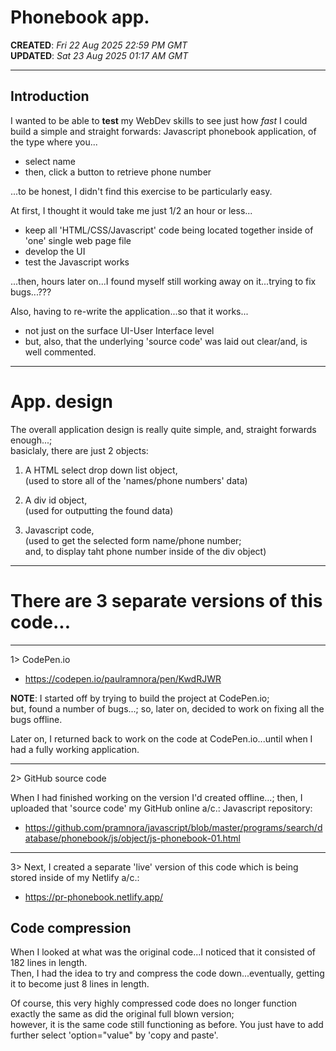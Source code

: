 # Phonebook app.

**CREATED**: *Fri 22 Aug 2025 22:59 PM GMT*  
**UPDATED**: *Sat 23 Aug 2025 01:17 AM GMT*  

-----

## Introduction

I wanted to be able to **test** my WebDev skills to see just how *fast* I could build a simple and straight forwards: Javascript phonebook application, of the type where you...  

- select name  
- then, click a button to retrieve phone number  

...to be honest, I didn't find this exercise to be particularly easy.  

At first, I thought it would take me just 1/2 an hour or less...  

- keep all 'HTML/CSS/Javascript' code being located together inside of 'one' single web page file    
- develop the UI    
- test the Javascript works  

...then, hours later on...I found myself still working away on it...trying to fix bugs...???    

Also, having to re-write the application...so that it works...  

- not just on the surface UI-User Interface level  
- but, also, that the underlying 'source code' was laid out clear/and, is well commented.  
 

-----

# App. design  
 
The overall application design is really quite simple, and, straight forwards enough...;    
basiclaly, there are just 2 objects:  

1. A HTML select drop down list object,    
   (used to store all of the 'names/phone numbers' data)    
       
2. A div id object,  
   (used for outputting the found data)  

3. Javascript code,    
   (used to get the selected form name/phone number;  
   and, to display taht phone number inside of the div object)  

-----

# There are 3 separate versions of this code...

-----

1> CodePen.io

- https://codepen.io/paulramnora/pen/KwdRJWR

**NOTE**: I started off by trying to build the project at CodePen.io;   
but, found a number of bugs...; so, later on, decided to work on fixing all the bugs offline. 

Later on, I returned back to work on the code at CodePen.io...until when I had a fully working application.  

-----

2> GitHub source code  

When I had finished working on the version I'd created offline...; 
then, I uploaded that 'source code' my GitHub online a/c.: Javascript repository:

- [https://github.com/pramnora/javascript/blob/master/programs/search/database/phonebook/js/object/js-phonebook-01.html
](https://github.com/pramnora/javascript/blob/master/programs/search/database/phonebook/html/select/js-phonebook-app-a.html)

-----

3> Next, I created a separate 'live' version of this code which is being stored inside of my Netlify a/c.:

- https://pr-phonebook.netlify.app/
  
  
## Code compression

When I looked at what was the original code...I noticed that it consisted of 182 lines in length.  
Then, I had the idea to try and compress the code down...eventually, getting it to become just 8 lines in length.  

Of course, this very highly compressed code does no longer function exactly the same as did the original full blown version;  
however, it is the same code still functioning as before. You just have to add further select 'option="value" by 'copy and paste'.  

